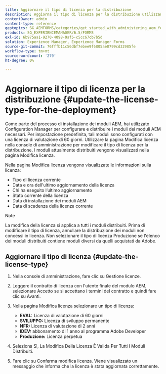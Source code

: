 ```yaml
---
title: Aggiornare il tipo di licenza per la distribuzione
description: Aggiorna il tipo di licenza per la distribuzione utilizzando la pagina Modifica licenza nella console di amministrazione.
contentOwner: admin
content-type: reference
geptopics: SG_AEMFORMS/categories/get_started_with_administering_aem_forms_on_jee
products: SG_EXPERIENCEMANAGER/6.5/FORMS
exl-id: 6b975aa1-9270-4098-9af5-c5cc67cb7b5d
solution: Experience Manager, Experience Manager Forms
source-git-commit: 76fffb11c56dbf7ebee9f6805ae0799cd32985fe
workflow-type: tm+mt
source-wordcount: '270'
ht-degree: 0%

---
```


# Aggiornare il tipo di licenza per la distribuzione {#update-the-license-type-for-the-deployment}

Come parte del processo di installazione dei moduli AEM, hai utilizzato Configuration Manager per configurare e distribuire i moduli dei moduli AEM necessari. Per impostazione predefinita, tali moduli sono configurati con una licenza di valutazione di 60 giorni. Utilizzare la pagina Modifica licenza nella console di amministrazione per modificare il tipo di licenza per la distribuzione. I moduli attualmente distribuiti vengono visualizzati nella pagina Modifica licenza.

Nella pagina Modifica licenza vengono visualizzate le informazioni sulla licenza:

* Tipo di licenza corrente
* Data e ora dell&#39;ultimo aggiornamento della licenza
* Chi ha eseguito l’ultimo aggiornamento
* Stato corrente della licenza
* Data di installazione dei moduli AEM
* Data di scadenza della licenza corrente

>[!NOTE]
>
>La modifica della licenza si applica a tutti i moduli distribuiti. Prima di modificare il tipo di licenza, annullare la distribuzione dei moduli non concessi in licenza. Non selezionare il tipo di licenza Produzione se l&#39;elenco dei moduli distribuiti contiene moduli diversi da quelli acquistati da Adobe.

## Aggiornare il tipo di licenza {#update-the-license-type}

1. Nella console di amministrazione, fare clic su Gestione licenze.
1. Leggere il contratto di licenza con l&#39;utente finale del modulo AEM, selezionare Accetto se si accettano i termini del contratto e quindi fare clic su Avanti.
1. Nella pagina Modifica licenza selezionare un tipo di licenza:

   * **EVAL:** Licenza di valutazione di 60 giorni
   * **SVILUPPO:** Licenza di sviluppo permanente
   * **NFR:** Licenza di valutazione di 2 anni
   * **IDEV:** abbonamento di 1 anno al programma Adobe Developer
   * **Produzione:** Licenza perpetua

1. Seleziona Sì, La Modifica Della Licenza È Valida Per Tutti I Moduli Distribuiti.
1. Fare clic su Conferma modifica licenza. Viene visualizzato un messaggio che informa che la licenza è stata aggiornata correttamente.
